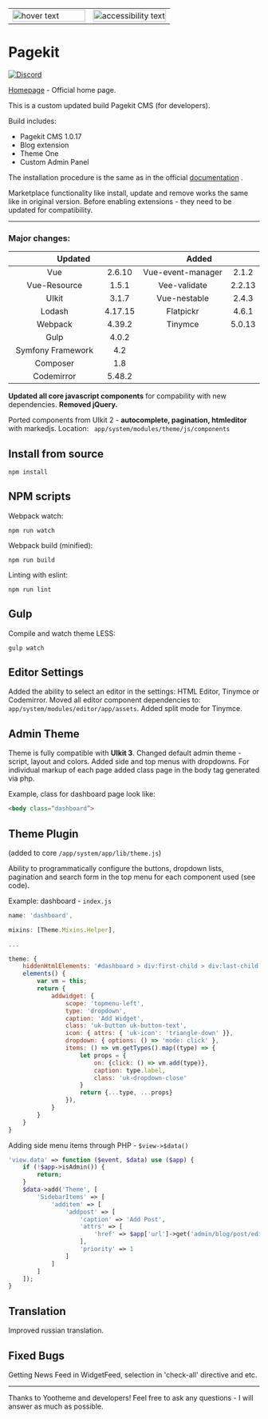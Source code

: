<table width="100%" cellspacing="0" cellpadding="0" border="0">
  <tr>
    <td width="50%">
      <img src="https://cloud.githubusercontent.com/assets/1716665/14317675/ba034b8c-fc09-11e5-81ed-f10f37d86ea5.png" width="100%" title="hover text">
    </td>
    <td width="50%">
      <img src="https://user-images.githubusercontent.com/24713453/63487166-a062b100-c4c3-11e9-817e-8a11c730472c.png" width="100%" alt="accessibility text">
    </td>
  </tr>
</table>

# Pagekit

[![Discord](https://img.shields.io/badge/chat-on%20discord-7289da.svg)](https://discord.gg/e7Kw47E)

[Homepage](http://pagekit.com) - Official home page.

This is a custom updated build Pagekit CMS (for developers).

Build includes:
- Pagekit CMS 1.0.17
- Blog extension
- Theme One
- Custom Admin Panel

The installation procedure is the same as in the official [documentation](http://pagekit.com/docs) .

Marketplace functionality like install, update and remove works the same like in original version. Before enabling extensions - they need to be updated for compatibility.

---

### Major changes:

<table width="100%" cellspacing="0" cellpadding="0" border="0">
<thead>
<tr>
    <th colspan="2">Updated</th>
    <th colspan="2">Added</th>
</tr>
</thead>
<tbody align="center" width="100%">
  <tr>
    <td width="50%">
        Vue
    </td>
    <td>
        2.6.10
    </td>
    <td width="50%">
        Vue-event-manager
    </td>
    <td width="20%">
        2.1.2
    </td>
  </tr>
  <tr>
    <td>
        Vue-Resource
    </td>
    <td>
        1.5.1
    </td>
    <td>
        Vee-validate
    </td>
    <td>
        2.2.13
    </td>
  </tr>
  <tr>
    <td>
        UIkit
    </td>
    <td>
        3.1.7
    </td>
    <td>
        Vue-nestable
    </td>
    <td>
        2.4.3
    </td>
  </tr>
  <tr>
    <td>
        Lodash
    </td>
    <td>
        4.17.15
    </td>
    <td>
        Flatpickr
    </td>
    <td>
        4.6.1
    </td>
  </tr>
  <tr>
    <td>
        Webpack
    </td>
    <td>
        4.39.2
    </td>
    <td>
        Tinymce
    </td>
    <td>
        5.0.13
    </td>
  </tr>
  <tr>
    <td>
        Gulp
    </td>
    <td>
        4.0.2
    </td>
    <td width="50%" colspan="2">
    </td>
  </tr>
  <tr>
    <td>
        Symfony Framework
    </td>
    <td>
        4.2
    </td>
    <td width="50%" colspan="2">
    </td>
  </tr>
  <tr>
    <td>
        Composer
    </td>
    <td>
        1.8
    </td>
    <td width="50%" colspan="2">
    </td>
  </tr>
  <tr>
    <td>
        Codemirror
    </td>
    <td>
        5.48.2
    </td>
    <td width="50%" colspan="2">
    </td>
  </tr>
  </tbody>
</table>

**Updated all core javascript components** for compability with new dependencies.
**Removed jQuery.**

Ported components from UIkit 2  - **autocomplete, pagination, htmleditor** with markedjs.
Location: ``` app/system/modules/theme/js/components```

## Install from source

```
npm install
```

## NPM scripts

Webpack watch:
```
npm run watch
```
Webpack build (minified):
```
npm run build
```
Linting with eslint:
```
npm run lint
```
## Gulp

Compile and watch theme LESS:
```
gulp watch
```

## Editor Settings

Added the ability to select an editor in the settings: HTML Editor, Tinymce or Codemirror.
Moved all editor component dependencies to: ``` app/system/modules/editor/app/assets```.
Added split mode for Tinymce.

## Admin Theme

Theme is fully compatible with **UIkit 3**.
Changed default admin theme - script, layout and colors. Added side and top menus with dropdowns.
For individual markup of each page added class page in the body tag generated via php.

Example, class for dashboard page look like:
```html
<body class=“dashboard”>
```

## Theme Plugin
(added to core ```/app/system/app/lib/theme.js```)

Ability to programmatically configure the buttons, dropdown lists, pagination and search form in the top menu for each component used (see code).

Example: dashboard - ```index.js```

```javascript
name: 'dashboard',

mixins: [Theme.Mixins.Helper],

...

theme: {
    hiddenHtmlElements: '#dashboard > div:first-child > div:last-child',
    elements() {
        var vm = this;
        return {
            addwidget: {
                scope: 'topmenu-left',
                type: 'dropdown',
                caption: 'Add Widget',
                class: 'uk-button uk-button-text',
                icon: { attrs: { 'uk-icon': 'triangle-down' }},
                dropdown: { options: () => 'mode: click' },
                items: () => vm.getTypes().map((type) => {
                    let props = {
                        on: {click: () => vm.add(type)},
                        caption: type.label,
                        class: 'uk-dropdown-close'
                    }
                    return {...type, ...props}
                }),
            }
        }
    }
}
```
Adding side menu items through PHP - ```$view->$data()```

```php
'view.data' => function ($event, $data) use ($app) {
    if (!$app->isAdmin()) {
        return;
    }
    $data->add('Theme', [
        'SidebarItems' => [
            'additem' => [
                'addpost' => [
                    'caption' => 'Add Post',
                    'attrs' => [
                        'href' => $app['url']->get('admin/blog/post/edit')
                    ],
                    'priority' => 1
                ]
            ]
        ]
    ]);
}
```

## Translation

Improved russian translation.

## Fixed Bugs

Getting News Feed in WidgetFeed, selection in 'check-all' directive and etc.

---

Thanks to Yootheme and developers!
Feel free to ask any questions - I will answer as much as possible.
